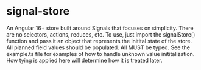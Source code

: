 # signal-store
An Angular 16+ store built around Signals that focuses on simplicity. There are no selectors, actions, reduces, etc. To use, just import the signalStore() function and pass it an object that represents the initital state of the store. All planned field values should be populated. All MUST be typed. See the example.ts file for examples of how to handle unknown value inititalization. How tying is applied here will determine how it is treated later. 
